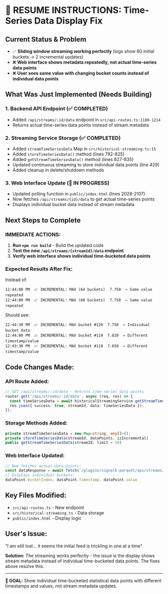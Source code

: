 # 🔄 **RESUME INSTRUCTIONS: Time-Series Data Display Fix**

## **Current Status & Problem**
- ✅ **Sliding window streaming working perfectly** (logs show 80 initial buckets → 2 incremental updates)
- ❌ **Web interface shows metadata repeatedly, not actual time-series data points**
- ❌ **User sees same value with changing bucket counts instead of individual data points**

## **What Was Just Implemented (Needs Building)**

### 1. **Backend API Endpoint** (✅ COMPLETED)
- Added `/api/streams/:id/data` endpoint in `src/api-routes.ts:1180-1214`
- Returns actual time-series data points instead of stream metadata

### 2. **Streaming Service Storage** (✅ COMPLETED) 
- Added `streamTimeSeriesData` Map in `src/historical-streaming.ts:15`
- Added `storeTimeSeriesData()` method (lines 792-825)
- Added `getStreamTimeSeriesData()` method (lines 827-835)
- Updated continuous streaming to store individual data points (line 429)
- Added cleanup in delete/shutdown methods

### 3. **Web Interface Update** (🚧 IN PROGRESS)
- Updated polling function in `public/index.html` (lines 2028-2107)
- Now fetches `/api/streams/{id}/data` to get actual time-series points
- Displays individual bucket data instead of stream metadata

## **Next Steps to Complete**

### **IMMEDIATE ACTIONS:**
1. **Run `npm run build`** - Build the updated code
2. **Test the new `/api/streams/{streamId}/data` endpoint** 
3. **Verify web interface shows individual time-bucketed data points**

### **Expected Results After Fix:**
Instead of:
```
12:44:00 PM  📈 INCREMENTAL: MAX (64 buckets)  7.750  ← Same value repeated
12:44:00 PM  📈 INCREMENTAL: MAX (60 buckets)  7.750  ← Same value repeated  
```

Should see:
```
12:44:30 PM  📈 INCREMENTAL: MAX bucket #120  7.750  ← Individual bucket data
12:44:00 PM  📈 INCREMENTAL: MAX bucket #119  7.820  ← Different timestamp/value
12:43:30 PM  📈 INCREMENTAL: MAX bucket #118  7.650  ← Different timestamp/value
```

## **Code Changes Made:**

### **API Route Added:**
```typescript
// GET /api/streams/:id/data - Returns time-series data points
router.get('/api/streams/:id/data', async (req, res) => {
  const timeSeriesData = await historicalStreamingService.getStreamTimeSeriesData(streamId, limit);
  res.json({ success: true, streamId, data: timeSeriesData });
});
```

### **Storage Methods Added:**
```typescript
private streamTimeSeriesData = new Map<string, any[]>();
private storeTimeSeriesData(streamId, dataPoints, isIncremental)
public getStreamTimeSeriesData(streamId, limit = 50)
```

### **Web Interface Updated:**
```javascript
// Now fetches actual data points:
const dataResponse = await fetch(`/plugins/signalk-parquet/api/streams/${stream.id}/data?limit=20`);
// Displays individual buckets:
dataPoint.bucketIndex, dataPoint.timestamp, dataPoint.value
```

## **Key Files Modified:**
- `src/api-routes.ts` - New endpoint 
- `src/historical-streaming.ts` - Data storage
- `public/index.html` - Display logic

## **User's Issue:**
"I am still lost... it seems the initial feed is trickling in one at a time"

**Solution:** The streaming works perfectly - the issue is the display shows stream metadata instead of individual time-bucketed data points. The fixes above resolve this.

---

**🎯 GOAL:** Show individual time-bucketed statistical data points with different timestamps and values, not stream metadata updates.
